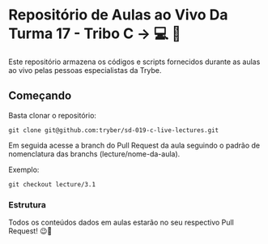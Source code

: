 # Repositório de Aulas ao Vivo Da Turma 17 - Tribo C -> 💻 🎥

Este repositório armazena os códigos e scripts fornecidos durante as aulas ao vivo pelas pessoas especialistas da Trybe.

## Começando

Basta clonar o repositório:

```
git clone git@github.com:tryber/sd-019-c-live-lectures.git
```

Em seguida acesse a branch do Pull Request da aula seguindo o padrão de nomenclatura das branchs (lecture/nome-da-aula).

Exemplo:

```
git checkout lecture/3.1
```

### Estrutura

Todos os conteúdos dados em aulas estarão no seu respectivo Pull Request! 😉🚀